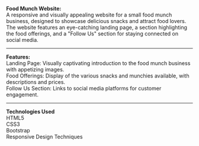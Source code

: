 <b>Food Munch Website:</b><br/>
A responsive and visually appealing website for a small food munch business, designed to showcase delicious snacks and attract food lovers. The website features an eye-catching landing page, a section highlighting the food offerings, and a "Follow Us" section for staying connected on social media.
<br/>
<hr/>
<b>Features:</b><br/>
Landing Page: Visually captivating introduction to the food munch business with appetizing images.<br/>
Food Offerings: Display of the various snacks and munchies available, with descriptions and prices.<br/>
Follow Us Section: Links to social media platforms for customer engagement.<br/><hr/>
<b>Technologies Used</b><br/>
HTML5<br/>
CSS3<br/>
Bootstrap<br/>
Responsive Design Techniques<br/>
